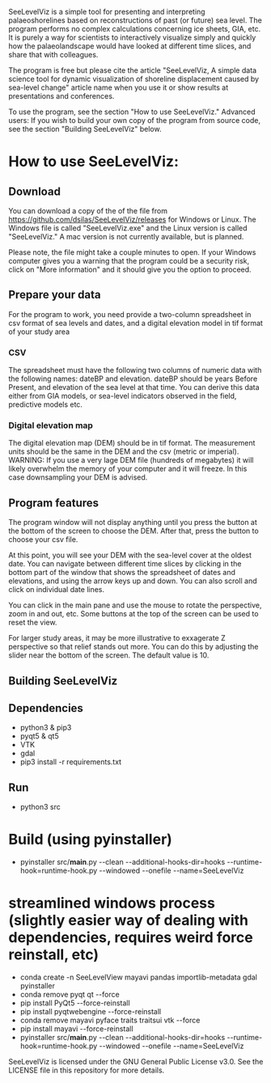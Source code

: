 SeeLevelViz is a simple tool for presenting and interpreting palaeoshorelines based on reconstructions of past (or future) sea level. The program performs no complex calculations concerning ice sheets, GIA, etc. It is purely a way for scientists to interactively visualize simply and quickly how the palaeolandscape would have looked at different time slices, and share that with colleagues.

The program is free but please cite the article "SeeLevelViz, A simple data science tool for dynamic visualization of shoreline displacement caused by sea-level change" article name when you use it or show results at presentations and conferences.

To use the program, see the section "How to use SeeLevelViz."
Advanced users: If you wish to build your own copy of the program from source code, see the section "Building SeeLevelViz" below.


# How to use SeeLevelViz:
## Download 
You can download a copy of the of the file from https://github.com/dsilas/SeeLevelViz/releases for Windows or Linux. The Windows file is called "SeeLevelViz.exe" and the Linux version is called "SeeLevelViz." A mac version is not currently available, but is planned.

Please note, the file might take a couple minutes to open. If your Windows computer gives you a warning that the program could be a security risk, click on "More information" and it should give you the option to proceed.

## Prepare your data
For the program to work, you need provide a two-column spreadsheet in csv format of sea levels and dates, and a digital elevation model in tif format of your study area

### CSV
The spreadsheet must have the following two columns of numeric data with the following names: dateBP and elevation. dateBP should be years Before Present, and elevation of the sea level at that time. You can derive this data either from GIA models, or sea-level indicators observed in the field, predictive models etc.

### Digital elevation map
The digital elevation map (DEM) should be in tif format.  The measurement units should be the same in the DEM and the csv (metric or imperial).
WARNING: If you use a very lage DEM file (hundreds of megabytes) it will likely overwhelm the memory of your computer and it will freeze. In this case downsampling your DEM is advised.

## Program features

The program window will not display anything until you press the button at the bottom of the screen to choose the DEM. After that, press the button to choose your csv file.

At this point, you will see your DEM with the sea-level cover at the oldest date.  You can navigate between different time slices by clicking in the bottom part of the window that shows the spreadsheet of dates and elevations, and using the arrow keys up and down. You can also scroll and click on individual date lines.

You can click in the main pane and use the mouse to rotate the perspective, zoom in and out, etc. Some buttons at the top of the screen can be used to reset the view.

For larger study areas, it may be more illustrative to exxagerate Z perspective so that relief stands out more. You can do this by adjusting the slider near the bottom of the screen. The default value is 10.


## Building SeeLevelViz

## Dependencies
- python3 & pip3
- pyqt5 & qt5
- VTK
- gdal
- pip3 install -r requirements.txt

## Run
- python3 src

# Build (using pyinstaller)
- pyinstaller src/__main__.py --clean --additional-hooks-dir=hooks --runtime-hook=runtime-hook.py --windowed --onefile --name=SeeLevelViz

# streamlined windows process (slightly easier way of dealing with dependencies, requires weird force reinstall, etc)
- conda create -n SeeLevelView mayavi pandas importlib-metadata gdal pyinstaller
- conda remove pyqt qt --force
- pip install PyQt5 --force-reinstall
- pip install pyqtwebengine --force-reinstall
- conda remove mayavi pyface traits traitsui vtk --force
- pip install mayavi --force-reinstall
- pyinstaller src/__main__.py --clean --additional-hooks-dir=hooks --runtime-hook=runtime-hook.py --windowed --onefile --name=SeeLevelViz


SeeLevelViz is licensed under the GNU General Public License v3.0. See the LICENSE file in this repository for more details.
